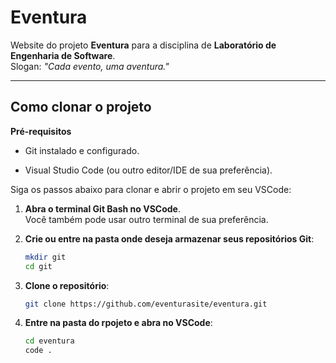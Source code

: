 # Eventura
Website do projeto **Eventura** para a disciplina de **Laboratório de Engenharia de Software**.  
Slogan: *"Cada evento, uma aventura."*

---

## Como clonar o projeto

**Pré-requisitos**

- Git instalado e configurado.

- Visual Studio Code (ou outro editor/IDE de sua preferência).

Siga os passos abaixo para clonar e abrir o projeto em seu VSCode:

1. **Abra o terminal Git Bash no VSCode**.  
    Você também pode usar outro terminal de sua preferência.

2. **Crie ou entre na pasta onde deseja armazenar seus repositórios Git**:
    ```bash
    mkdir git
    cd git

3. **Clone o repositório**:
    ```bash
    git clone https://github.com/eventurasite/eventura.git

4. **Entre na pasta do rpojeto e abra no VSCode**:
    ```bash
    cd eventura 
    code .

